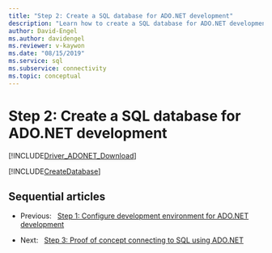 ```yaml
---
title: "Step 2: Create a SQL database for ADO.NET development"
description: "Learn how to create a SQL database for ADO.NET development using Microsoft.Data.SqlClient."
author: David-Engel
ms.author: davidengel
ms.reviewer: v-kaywon
ms.date: "08/15/2019"
ms.service: sql
ms.subservice: connectivity
ms.topic: conceptual
---
```

# Step 2: Create a SQL database for ADO.NET development

[!INCLUDE[Driver_ADONET_Download](../../includes/driver_adonet_download.md)]

[!INCLUDE[CreateDatabase](../../includes/createdatabase.md)]

## Sequential articles

- Previous:&nbsp;&nbsp;&nbsp;[Step 1: Configure development environment for ADO.NET development](step-1-configure-development-environment-ado-net-development.md)

- Next:&nbsp;&nbsp;&nbsp;[Step 3: Proof of concept connecting to SQL using ADO.NET](step-3-connect-sql-ado-net.md)  
